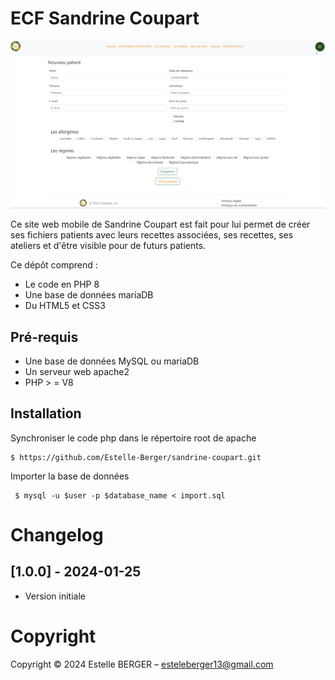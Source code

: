 ECF Sandrine Coupart
==============

![readme.md.png](./assets/images/readme.md.png)

Ce site web mobile de Sandrine Coupart est fait pour lui permet de créer ses fichiers patients avec leurs recettes associées, ses recettes, ses ateliers et d'être visible pour de futurs patients. 

Ce dépôt comprend :
* Le code en PHP 8
* Une base de données mariaDB 
* Du HTML5 et CSS3


Pré-requis
----------

* Une base de données MySQL ou mariaDB
* Un serveur web apache2
* PHP > = V8



Installation
------------

Synchroniser le code php dans le répertoire root de apache
   ```
   $ https://github.com/Estelle-Berger/sandrine-coupart.git
   ```
   
Importer la base de données
  ```
   $ mysql -u $user -p $database_name < import.sql
```
Changelog
=========

## [1.0.0] - 2024-01-25

- Version initiale
                     

Copyright 
====================


Copyright © 2024 Estelle BERGER – esteleberger13@gmail.com
